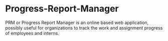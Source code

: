 # Progress-Report-Manager
PRM or Progress Report Manager is an online based web application, possibly useful for organizations to track the work and assignment progress of employees and interns.
